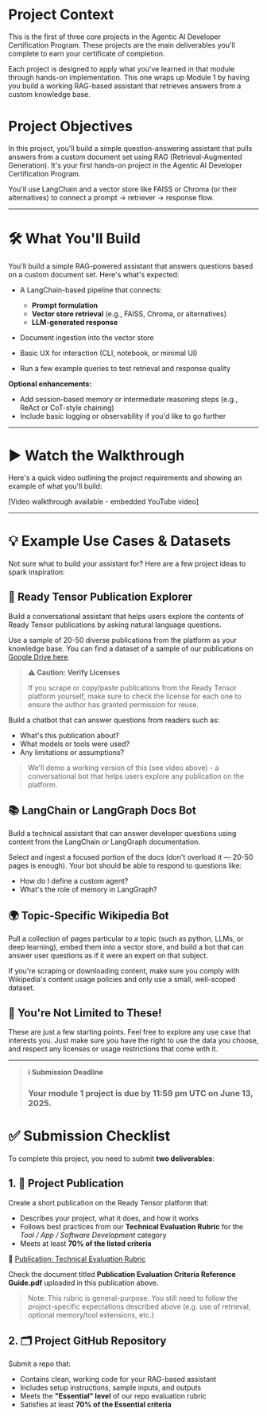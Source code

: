 # Project Context

This is the first of three core projects in the Agentic AI Developer Certification Program. These projects are the main deliverables you'll complete to earn your certificate of completion.

Each project is designed to apply what you've learned in that module through hands-on implementation. This one wraps up Module 1 by having you build a working RAG-based assistant that retrieves answers from a custom knowledge base.

# Project Objectives

In this project, you'll build a simple question-answering assistant that pulls answers from a custom document set using RAG (Retrieval-Augmented Generation). It's your first hands-on project in the Agentic AI Developer Certification Program.

You'll use LangChain and a vector store like FAISS or Chroma (or their alternatives) to connect a prompt → retriever → response flow.

---

# 🛠️ What You'll Build

You'll build a simple RAG-powered assistant that answers questions based on a custom document set. Here's what's expected:

- A LangChain-based pipeline that connects:
  - **Prompt formulation**
  - **Vector store retrieval** (e.g., FAISS, Chroma, or alternatives)
  - **LLM-generated response**

- Document ingestion into the vector store

- Basic UX for interaction (CLI, notebook, or minimal UI)

- Run a few example queries to test retrieval and response quality

**Optional enhancements:**

- Add session-based memory or intermediate reasoning steps (e.g., ReAct or CoT-style chaining)
- Include basic logging or observability if you'd like to go further

---

# ▶️ Watch the Walkthrough

Here's a quick video outlining the project requirements and showing an example of what you'll build:

[Video walkthrough available - embedded YouTube video]

---

# 💡 Example Use Cases & Datasets

Not sure what to build your assistant for? Here are a few project ideas to spark inspiration:

## 📄 Ready Tensor Publication Explorer

Build a conversational assistant that helps users explore the contents of Ready Tensor publications by asking natural language questions.

Use a sample of 20-50 diverse publications from the platform as your knowledge base. You can find a dataset of a sample of our publications on [Google Drive here](https://drive.google.com/drive/folders/1HAqLXL2W-sh8hqoBb1iSauJ_0wZVRxB9?usp=sharing).

> **⚠️ Caution: Verify Licenses**
> 
> If you scrape or copy/paste publications from the Ready Tensor platform yourself, make sure to check the license for each one to ensure the author has granted permission for reuse.

Build a chatbot that can answer questions from readers such as:

- What's this publication about?
- What models or tools were used?
- Any limitations or assumptions?

> We'll demo a working version of this (see video above) - a conversational bot that helps users explore any publication on the platform.

## 📚 LangChain or LangGraph Docs Bot

Build a technical assistant that can answer developer questions using content from the LangChain or LangGraph documentation.

Select and ingest a focused portion of the docs (don't overload it — 20-50 pages is enough). Your bot should be able to respond to questions like:

- How do I define a custom agent?
- What's the role of memory in LangGraph?

## 🌍 Topic-Specific Wikipedia Bot

Pull a collection of pages particular to a topic (such as python, LLMs, or deep learning), embed them into a vector store, and build a bot that can answer user questions as if it were an expert on that subject.

If you're scraping or downloading content, make sure you comply with Wikipedia's content usage policies and only use a small, well-scoped dataset.

## 🧭 You're Not Limited to These!

These are just a few starting points. Feel free to explore any use case that interests you. Just make sure you have the right to use the data you choose, and respect any licenses or usage restrictions that come with it.

---

> **ℹ️ Submission Deadline**
> 
> ### Your module 1 project is due by 11:59 pm UTC on June 13, 2025.

# ✅ Submission Checklist

To complete this project, you need to submit **two deliverables**:

## 1. 📝 Project Publication

Create a short publication on the Ready Tensor platform that:

- Describes your project, what it does, and how it works
- Follows best practices from our **Technical Evaluation Rubric** for the *Tool / App / Software Development* category
- Meets at least **70% of the listed criteria**

📄 [Publication: Technical Evaluation Rubric](https://app.readytensor.ai/publications/WsaE5uxLBqnH)

Check the document titled **Publication Evaluation Criteria Reference Guide.pdf** uploaded in this publication above.

> Note: This rubric is general-purpose. You still need to follow the project-specific expectations described above (e.g. use of retrieval, optional memory/tool extensions, etc.)

## 2. 🗂️ Project GitHub Repository

Submit a repo that:

- Contains clean, working code for your RAG-based assistant
- Includes setup instructions, sample inputs, and outputs
- Meets the **"Essential" level** of our repo evaluation rubric
- Satisfies at least **70% of the Essential criteria**

